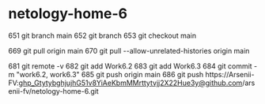 # netology-home-6

  651  git branch main
  652  git branch
  653  git checkout main

  669  git pull origin main
  670  git pull --allow-unrelated-histories origin main
  
  681  git remote -v
  682  git add Work6.2
  683  git add Work6.3
  684  git commit -m "work6.2, work6.3"
  685  git push origin main
  686  git push  https://Arsenii-FV:ghp_GtytybghjujhG51v8YiAeKbmMMrttytvjj2X22Hue3y@github.com/arsenii-fv/netology-home-6.git

